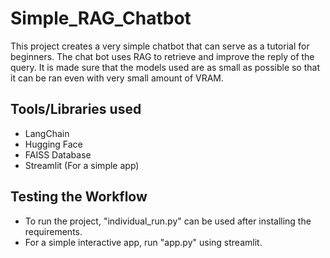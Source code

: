 # Simple_RAG_Chatbot
This project creates a very simple chatbot that can serve as a tutorial for beginners. The chat bot uses RAG to retrieve and improve the reply of the query. It is made sure that the models used are as small as possible so that it can be ran even with very small amount of VRAM. 

## Tools/Libraries used
- LangChain
- Hugging Face
- FAISS Database
- Streamlit (For a simple app)

## Testing the Workflow
- To run the project, "individual_run.py" can be used after installing the requirements.
- For a simple interactive app, run "app.py" using streamlit.